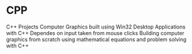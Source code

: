 # CPP
C++ Projects
Computer Graphics built using Win32 Desktop Applications with C++
Dependes on input taken from mouse clicks
Building computer graphics from scratch using mathematical equations and problem solving with C++
